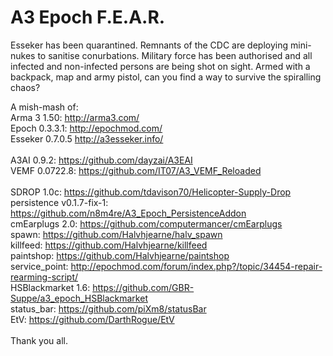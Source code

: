 A3 Epoch F.E.A.R.
=================

Esseker has been quarantined.  Remnants of the CDC are deploying mini-nukes to sanitise conurbations.  Military force has been authorised and all infected and non-infected persons are being shot on sight.  Armed with a backpack, map and army pistol, can you find a way to survive the spiralling chaos?

A mish-mash of:
<br/>
Arma 3 1.50: http://arma3.com/
<br/>
Epoch 0.3.3.1: http://epochmod.com/
<br/>
Esseker 0.7.0.5 http://a3esseker.info/
<br/>
<br/>
A3AI 0.9.2: https://github.com/dayzai/A3EAI
<br/>
VEMF 0.0722.8: https://github.com/IT07/A3_VEMF_Reloaded
<br/>
<br/>
SDROP 1.0c: https://github.com/tdavison70/Helicopter-Supply-Drop
<br/>
persistence v0.1.7-fix-1: https://github.com/n8m4re/A3_Epoch_PersistenceAddon
<br/>
cmEarplugs 2.0: https://github.com/computermancer/cmEarplugs
<br/>
spawn: https://github.com/Halvhjearne/halv_spawn
<br/>
killfeed: https://github.com/Halvhjearne/killfeed
<br/>
paintshop: https://github.com/Halvhjearne/paintshop
<br/>
service_point: http://epochmod.com/forum/index.php?/topic/34454-repair-rearming-script/
<br/>
HSBlackmarket 1.6: https://github.com/GBR-Suppe/a3_epoch_HSBlackmarket
<br/>
status_bar: https://github.com/piXm8/statusBar
<br/>
EtV: https://github.com/DarthRogue/EtV
<br/>
<br/>
Thank you all.
